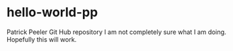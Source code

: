 # hello-world-pp
Patrick Peeler Git Hub repository
I am not completely sure what I am doing.  Hopefully this will work.
